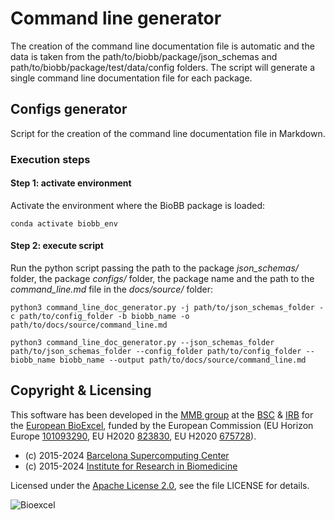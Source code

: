 # Command line generator

The creation of the command line documentation file is automatic and the data is taken from the path/to/biobb/package/json_schemas and path/to/biobb/package/test/data/config folders. The script will generate a single command line documentation file for each package.

## Configs generator

Script for the creation of the command line documentation file in Markdown.

### Execution steps

#### Step 1: activate environment

Activate the environment where the BioBB package is loaded:

```Shell
conda activate biobb_env
```

#### Step 2: execute script

Run the python script passing the path to the package *json_schemas/* folder, the package *configs/* folder, the package name and the path to the *command_line.md* file in the *docs/source/* folder:

```Shell
python3 command_line_doc_generator.py -j path/to/json_schemas_folder -c path/to/config_folder -b biobb_name -o path/to/docs/source/command_line.md
```

```Shell
python3 command_line_doc_generator.py --json_schemas_folder path/to/json_schemas_folder --config_folder path/to/config_folder --biobb_name biobb_name --output path/to/docs/source/command_line.md
```

## Copyright & Licensing
This software has been developed in the [MMB group](http://mmb.irbbarcelona.org) at the [BSC](http://www.bsc.es/) & [IRB](https://www.irbbarcelona.org/) for the [European BioExcel](http://bioexcel.eu/), funded by the European Commission (EU Horizon Europe [101093290](https://cordis.europa.eu/project/id/101093290), EU H2020 [823830](http://cordis.europa.eu/projects/823830), EU H2020 [675728](http://cordis.europa.eu/projects/675728)).

* (c) 2015-2024 [Barcelona Supercomputing Center](https://www.bsc.es/)
* (c) 2015-2024 [Institute for Research in Biomedicine](https://www.irbbarcelona.org/)

Licensed under the
[Apache License 2.0](https://www.apache.org/licenses/LICENSE-2.0), see the file LICENSE for details.

![](https://bioexcel.eu/wp-content/uploads/2019/04/Bioexcell_logo_1080px_transp.png "Bioexcel")

